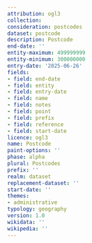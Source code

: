 ```yaml
---
attribution: ogl3
collection: 
consideration: postcodes
dataset: postcode
description: Postcode
end-date: ''
entity-maximum: 499999999
entity-minimum: 300000000
entry-date: '2025-06-26'
fields:
- field: end-date
- field: entity
- field: entry-date
- field: name
- field: notes
- field: point
- field: prefix
- field: reference
- field: start-date
licence: ogl3
name: Postcode
paint-options: ''
phase: alpha
plural: Postcodes
prefix: ''
realm: dataset
replacement-dataset: ''
start-date: ''
themes:
- administrative
typology: geography
version: 1.0
wikidata: ''
wikipedia: ''
---
```

